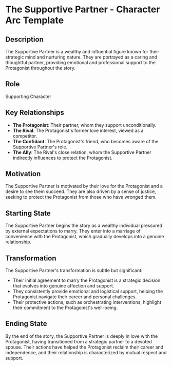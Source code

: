 # The Supportive Partner - Character Arc Template

## Description
The Supportive Partner is a wealthy and influential figure known for their strategic mind and nurturing nature. They are portrayed as a caring and thoughtful partner, providing emotional and professional support to the Protagonist throughout the story.

## Role
Supporting Character

## Key Relationships
- **The Protagonist**: Their partner, whom they support unconditionally.
- **The Rival**: The Protagonist's former love interest, viewed as a competitor.
- **The Confidant**: The Protagonist's friend, who becomes aware of the Supportive Partner's role.
- **The Ally**: The Rival's close relation, whom the Supportive Partner indirectly influences to protect the Protagonist.

## Motivation
The Supportive Partner is motivated by their love for the Protagonist and a desire to see them succeed. They are also driven by a sense of justice, seeking to protect the Protagonist from those who have wronged them.

## Starting State
The Supportive Partner begins the story as a wealthy individual pressured by external expectations to marry. They enter into a marriage of convenience with the Protagonist, which gradually develops into a genuine relationship.

## Transformation
The Supportive Partner's transformation is subtle but significant:
- Their initial agreement to marry the Protagonist is a strategic decision that evolves into genuine affection and support.
- They consistently provide emotional and logistical support, helping the Protagonist navigate their career and personal challenges.
- Their protective actions, such as orchestrating interventions, highlight their commitment to the Protagonist's well-being.

## Ending State
By the end of the story, the Supportive Partner is deeply in love with the Protagonist, having transitioned from a strategic partner to a devoted spouse. Their actions have helped the Protagonist reclaim their career and independence, and their relationship is characterized by mutual respect and support.